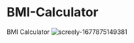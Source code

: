 # BMI-Calculator
BMI Calculator
![screely-1677875149381](https://user-images.githubusercontent.com/121637550/222824938-9e4cf1ed-661f-4af6-8ea2-4b7662be673b.png)
